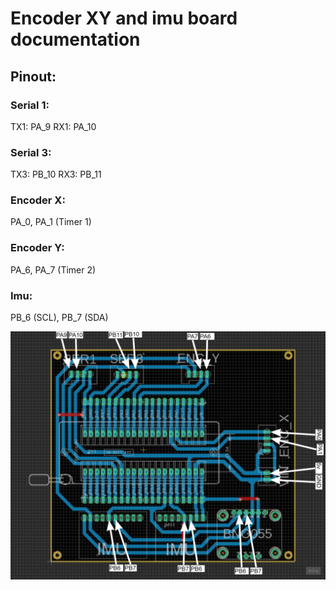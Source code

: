 # Encoder XY and imu board documentation

## Pinout:

### Serial 1:
TX1: PA_9
RX1: PA_10

### Serial 3:
TX3: PB_10 
RX3: PB_11

### Encoder X:
PA_0, PA_1 (Timer 1)

### Encoder Y:
PA_6, PA_7 (Timer 2)

### Imu:
PB_6 (SCL), PB_7 (SDA)

![diagram](./tmp-1.jpg)


